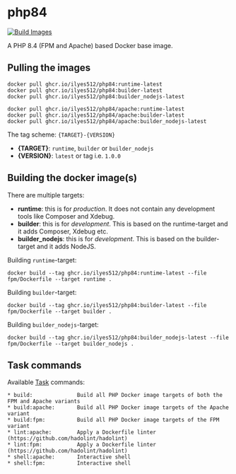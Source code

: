 # php84

[![Build Images](https://github.com/Ilyes512/php84/actions/workflows/main.yml/badge.svg)](https://github.com/Ilyes512/php84/actions/workflows/main.yml)

A PHP 8.4 (FPM and Apache) based Docker base image.

## Pulling the images

```
docker pull ghcr.io/ilyes512/php84:runtime-latest
docker pull ghcr.io/ilyes512/php84:builder-latest
docker pull ghcr.io/ilyes512/php84:builder_nodejs-latest

docker pull ghcr.io/ilyes512/php84/apache:runtime-latest
docker pull ghcr.io/ilyes512/php84/apache:builder-latest
docker pull ghcr.io/ilyes512/php84/apache:builder_nodejs-latest
```

The tag scheme: `{TARGET}-{VERSION}`

- **{TARGET}**: `runtime`, `builder` or `builder_nodejs`
- **{VERSION}**: `latest` or tag i.e. `1.0.0`

## Building the docker image(s)

There are multiple targets:

  - **runtime**: this is for *production*. It does not contain any development tools like Composer and Xdebug.
  - **builder**: this is for *development*. This is based on the runtime-target and it adds Composer, Xdebug etc.
  - **builder_nodejs**: this is for *development*. This is based on the builder-target and it adds NodeJS.

Building `runtime`-target:

```
docker build --tag ghcr.io/ilyes512/php84:runtime-latest --file fpm/Dockerfile --target runtime .
```

Building `builder`-target:

```
docker build --tag ghcr.io/ilyes512/php84:builder-latest --file fpm/Dockerfile --target builder .
```

Building `builder_nodejs`-target:

```
docker build --tag ghcr.io/ilyes512/php84:builder_nodejs-latest --file fpm/Dockerfile --target builder_nodejs .
```

## Task commands

Available [Task](https://taskfile.dev/#/) commands:

```
* build:              Build all PHP Docker image targets of both the FPM and Apache variants
* build:apache:       Build all PHP Docker image targets of the Apache variant
* build:fpm:          Build all PHP Docker image targets of the FPM variant
* lint:apache:        Apply a Dockerfile linter (https://github.com/hadolint/hadolint)
* lint:fpm:           Apply a Dockerfile linter (https://github.com/hadolint/hadolint)
* shell:apache:       Interactive shell
* shell:fpm:          Interactive shell
```
